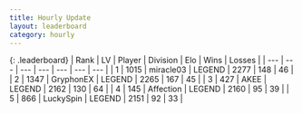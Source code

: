 ```yaml
---
title: Hourly Update
layout: leaderboard
category: hourly
---
```


{: .leaderboard}
| Rank | LV | Player | Division | Elo | Wins | Losses |
| --- | --- | --- | --- | --- | --- | --- |
| <span data-change="1">1</span> | 1015 | <span title="ID: 416373">miracle03</span> | LEGEND | <span data-change="16">2277</span> | <span data-change="2">148</span> | <span data-change="0">46</span> |
| <span data-change="-1">2</span> | 1347 | <span title="ID: 315148">GryphonEX</span> | LEGEND | <span data-change="-49">2265</span> | <span data-change="2">167</span> | <span data-change="4">45</span> |
| <span data-change="1">3</span> | 427 | <span title="ID: 455100">AKEE</span> | LEGEND | <span data-change="12">2162</span> | <span data-change="1">130</span> | <span data-change="0">64</span> |
| <span data-change="1">4</span> | 145 | <span title="ID: 573202">Affection</span> | LEGEND | <span data-change="13">2160</span> | <span data-change="1">95</span> | <span data-change="0">39</span> |
| <span data-change="-2">5</span> | 866 | <span title="ID: 498412">LuckySpin</span> | LEGEND | <span data-change="0">2151</span> | <span data-change="0">92</span> | <span data-change="0">33</span> |